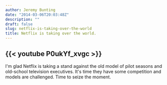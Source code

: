 ```yaml
---
author: Jeremy Bunting
date: "2014-03-06T20:03:48Z"
description: ""
draft: false
slug: netflix-is-taking-over-the-world
title: Netflix is taking over the world.
---
```


{{< youtube P0ukYf_xvgc >}}  
---
I'm glad Netflix is taking a stand against the old model of pilot seasons and old-school television executives. It's time they have some competition and models are challenged. Time to seize the moment.

